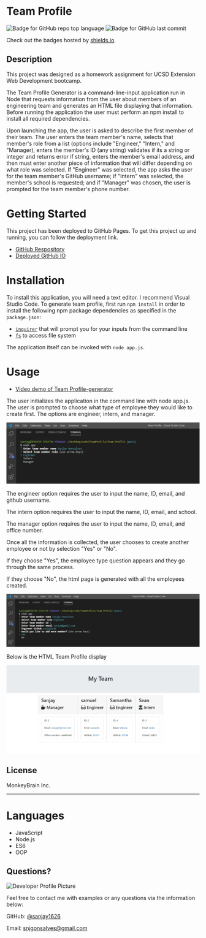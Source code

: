# Team Profile

  ![Badge for GitHub repo top language](https://img.shields.io/github/languages/top/${userResponses.username}/${userResponses.repo}?style=flat&logo=appveyor) ![Badge for GitHub last commit](https://img.shields.io/github/last-commit/${userResponses.username}/${userResponses.repo}?style=flat&logo=appveyor)
  
  Check out the badges hosted by [shields.io](https://shields.io/).

## Description 
This project was designed as a homework assignment for UCSD Extension Web Development bootcamp.
  
The Team Profile Generator is a command-line-input application run in Node that requests information from the user about members of an engineering team and generates an HTML file displaying that information. Before running the application the user must perform an npm install to install all required dependencies.

Upon launching the app, the user is asked to describe the first member of their team. The user enters the team member's name, selects that member's role from a list (options include "Engineer," "Intern," and "Manager), enters the member's ID (any string) validates if its a string or integer and returns error if string, enters the member's email address, and then must enter another piece of information that will differ depending on what role was selected. If "Engineer" was selected, the app asks the user for the team member's GitHub username; if "Intern" was selected, the member's school is requested; and if "Manager" was chosen, the user is prompted for the team member's phone number.



# Getting Started
This project has been deployed to GitHub Pages. To get this project up and running, you can follow the deployment link.
   * [GitHub Respository](https://github.com/sanjay1626/Team-Profile.git) 
   * [Deployed GitHub IO]( https://sanjay1626.github.io/Team-Profile/)

# Installation
To install this application, you will need a text editor. I recommend Visual Studio Code.
To generate team profile, first run `npm install` in order to install the following npm package dependencies as specified in the `package.json`:
  * [`inquirer`](https://www.npmjs.com/package/inquirer) that will prompt you for your inputs from the command line 
  * [`fs`](https://www.npmjs.com/package/fs) to access file system
  

The application itself can be invoked with `node app.js`.


# Usage
* [Video demo of Team Profile-generator]()

The user initializes the application in the command line with node app.js. The user is prompted to choose what type of employee they would like to create first. The options are engineer, intern, and manager.

![Screenshotdisplay](./display1.jpg)

The engineer option requires the user to input the name, ID, email, and github username.

The intern option requires the user to input the name, ID, email, and school.

The manager option requires the user to input the name, ID, email, and office number.

Once all the information is collected, the user chooses to create another employee or not by selection "Yes" or "No".

If they choose "Yes", the employee type question appears and they go through the same process.

If they choose "No", the html page is generated with all the employees created.

![Screenshotdisplay](./display2.jpg)

Below is the HTML Team Profile display

![Screenshotdisplay](./display3.jpg)



## License

MonkeyBrain Inc. 

---
# Languages
  * JavaScript
  * Node.js
  * ES6
  * OOP

## Questions?

![Developer Profile Picture](https://avatars0.githubusercontent.com/u/67669598?s=400&u=19d175b1f4d4635aee7ad1546f65324f82d48d96&v=4) 

Feel free to contact me with examples or any questions via the information below:

GitHub: [@sanjay1626](https://api.github.com/users/sanjay1626)

Email: snjgonsalves@gmail.com
